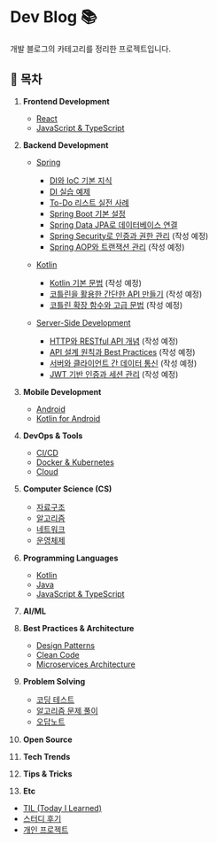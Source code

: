 # Dev Blog 📚  

개발 블로그의 카테고리를 정리한 프로젝트입니다.  

## 📂 **목차**  

1. **Frontend Development**  
   - [React](Frontend/React/)  
   - [JavaScript & TypeScript](Frontend/JavaScript-TypeScript/)  

2. **Backend Development**  
   - [Spring](Backend/Spring/)  
      - [DI와 IoC 기본 지식](Backend/Spring/1_DI-and-IoC-Basics.md)  
      - [DI 실습 예제](Backend/Spring/2_DI-Practice.md)  
      - [To-Do 리스트 실전 사례](Backend/Spring/3_DI-Real-World-Example-ToDo-App.md)  
      - [Spring Boot 기본 설정](Backend/Spring/4_Spring-Boot-Basics.md)  
      - [Spring Data JPA로 데이터베이스 연결](Backend/Spring/5_Spring-Data-JPA.md)  
      - [Spring Security로 인증과 권한 관리](Backend/Spring/6_Spring-Security.md) (작성 예정)  
      - [Spring AOP와 트랜잭션 관리](Backend/Spring/7_Spring-AOP-and-Transaction.md) (작성 예정)  

   - [Kotlin](Backend/Kotlin/)  
      - [Kotlin 기본 문법](Backend/Kotlin/1_Kotlin-Basics.md) (작성 예정)  
      - [코틀린을 활용한 간단한 API 만들기](Backend/Kotlin/2_Kotlin-API-Building.md) (작성 예정)  
      - [코틀린 확장 함수와 고급 문법](Backend/Kotlin/3_Kotlin-Advanced-Features.md) (작성 예정)  

   - [Server-Side Development](Backend/Server-Side-Development/)  
      - [HTTP와 RESTful API 개념](Backend/Server-Side-Development/1_HTTP-and-RESTful.md) (작성 예정)  
      - [API 설계 원칙과 Best Practices](Backend/Server-Side-Development/2_API-Design-Best-Practices.md) (작성 예정)  
      - [서버와 클라이언트 간 데이터 통신](Backend/Server-Side-Development/3_Server-Client-Communication.md) (작성 예정)  
      - [JWT 기반 인증과 세션 관리](Backend/Server-Side-Development/4_JWT-and-Session-Management.md) (작성 예정)  

3. **Mobile Development**  
   - [Android](Mobile/Android/)  
   - [Kotlin for Android](Mobile/Kotlin-for-Android/)  

4. **DevOps & Tools**  
   - [CI/CD](DevOps-Tools/CI-CD/)  
   - [Docker & Kubernetes](DevOps-Tools/Docker-Kubernetes/)  
   - [Cloud](DevOps-Tools/Cloud/)  

5. **Computer Science (CS)**  
   - [자료구조](CS/Data-Structures/)  
   - [알고리즘](CS/Algorithms/)  
   - [네트워크](CS/Networks/)  
   - [운영체제](CS/Operating-Systems/)  

6. **Programming Languages**  
   - [Kotlin](Programming-Languages/Kotlin/)  
   - [Java](Programming-Languages/Java/)  
   - [JavaScript & TypeScript](Programming-Languages/JavaScript-TypeScript/)  

7. **AI/ML**  

8. **Best Practices & Architecture**  
   - [Design Patterns](Best-Practices-Architecture/Design-Patterns/)  
   - [Clean Code](Best-Practices-Architecture/Clean-Code/)  
   - [Microservices Architecture](Best-Practices-Architecture/Microservices-Architecture/)  

9. **Problem Solving**  
   - [코딩 테스트](Problem-Solving/Coding-Test/)  
   - [알고리즘 문제 풀이](Problem-Solving/Algorithms/)  
   - [오답노트](Problem-Solving/Notes/)

10. **Open Source**  

11. **Tech Trends**  

12. **Tips & Tricks**  

13. **Etc**  
   - [TIL (Today I Learned)](Etc/TIL/)  
   - [스터디 후기](Etc/Study-Reviews/)  
   - [개인 프로젝트](Etc/Personal-Projects/)  
